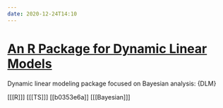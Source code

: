 ```yaml
---
date: 2020-12-24T14:10
---
```


# [An R Package for Dynamic Linear Models](https://www.jstatsoft.org/article/view/v036i12)

Dynamic linear modeling package focused on Bayesian analysis: {DLM}

[[[R]]]
[[[TS]]]
[[b0353e6a]]
[[[Bayesian]]]

